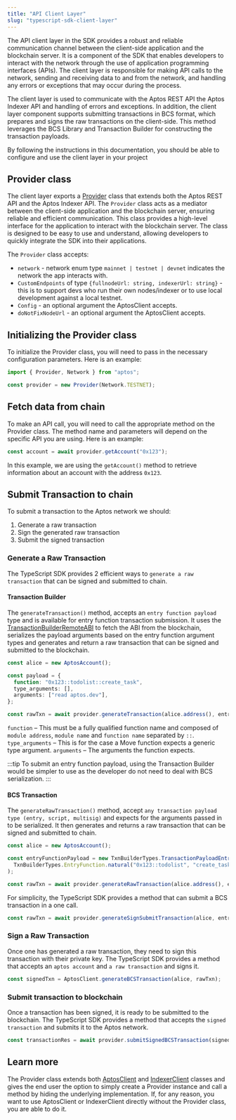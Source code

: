 ```yaml
---
title: "API Client Layer"
slug: "typescript-sdk-client-layer"
---
```


The API client layer in the SDK provides a robust and reliable communication channel between the client-side application and the blockchain server. It is a component of the SDK that enables developers to interact with the network through the use of application programming interfaces (APIs). The client layer is responsible for making API calls to the network, sending and receiving data to and from the network, and handling any errors or exceptions that may occur during the process.

The client layer is used to communicate with the Aptos REST API the Aptos Indexer API and handling of errors and exceptions.
In addition, the client layer component supports submitting transactions in BCS format, which prepares and signs the raw transactions on the client-side. This method leverages the BCS Library and Transaction Builder for constructing the transaction payloads.

By following the instructions in this documentation, you should be able to configure and use the client layer in your project

## Provider class

The client layer exports a [Provider](https://github.com/aptos-labs/aptos-core/blob/main/ecosystem/typescript/sdk/src/providers/provider.ts) class that extends both the Aptos REST API and the Aptos Indexer API.
The `Provider` class acts as a mediator between the client-side application and the blockchain server, ensuring reliable and efficient communication.
This class provides a high-level interface for the application to interact with the blockchain server. The class is designed to be easy to use and understand, allowing developers to quickly integrate the SDK into their applications.

The `Provider` class accepts:

- `network` - network enum type `mainnet | testnet | devnet` indicates the network the app interacts with.
- `CustomEndpoints` of type `{fullnodeUrl: string, indexerUrl: string}` - this is to support devs who run their own nodes/indexer or to use local development against a local testnet.
- `Config` - an optional argument the AptosClient accepts.
- `doNotFixNodeUrl` - an optional argument the AptosClient accepts.

## Initializing the Provider class

To initialize the Provider class, you will need to pass in the necessary configuration parameters. Here is an example:

```ts
import { Provider, Network } from "aptos";

const provider = new Provider(Network.TESTNET);
```

## Fetch data from chain

To make an API call, you will need to call the appropriate method on the Provider class. The method name and parameters will depend on the specific API you are using. Here is an example:

```ts
const account = await provider.getAccount("0x123");
```

In this example, we are using the `getAccount()` method to retrieve information about an account with the address `0x123`.

## Submit Transaction to chain

To submit a transaction to the Aptos network we should:

1. Generate a raw transaction
2. Sign the generated raw transaction
3. Submit the signed transaction

### Generate a Raw Transaction

The TypeScript SDK provides 2 efficient ways to `generate a raw transaction` that can be signed and submitted to chain.

#### Transaction Builder

The `generateTransaction()` method, accepts an `entry function payload` type and is available for entry function transaction submission. It uses the [TransactionBuilderRemoteABI](https://aptos-labs.github.io/ts-sdk-doc/classes/TransactionBuilderRemoteABI.html) to fetch the ABI from the blockchain, serializes the payload arguments based on the entry function argument types and generates and return a raw transaction that can be signed and submitted to the blockchain.

```ts
const alice = new AptosAccount();

const payload = {
  function: "0x123::todolist::create_task",
  type_arguments: [],
  arguments: ["read aptos.dev"],
};

const rawTxn = await provider.generateTransaction(alice.address(), entryFunctionPayload);
```

`function` – This must be a fully qualified function name and composed of `module address`, `module name` and `function name` separated by `::`.
`type_arguments` – This is for the case a Move function expects a generic type argument.
`arguments` – The arguments the function expects.

:::tip
To submit an entry function payload, using the Transaction Builder would be simpler to use as the developer do not need to deal with BCS serialization.
:::

#### BCS Transaction

The `generateRawTransaction()` method, accept `any transaction payload type (entry, script, multisig)` and expects for the arguments passed in to be serialized. It then generates and returns a raw transaction that can be signed and submitted to chain.

```ts
const alice = new AptosAccount();

const entryFunctionPayload = new TxnBuilderTypes.TransactionPayloadEntryFunction(
  TxnBuilderTypes.EntryFunction.natural("0x123::todolist", "create_task", [], [bcsSerializeStr("read aptos.dev")]),
);

const rawTxn = await provider.generateRawTransaction(alice.address(), entryFunctionPayload);
```

For simplicity, the TypeScript SDK provides a method that can submit a BCS transaction in a one call.

```ts
const rawTxn = await provider.generateSignSubmitTransaction(alice, entryFunctionPayload);
```

### Sign a Raw Transaction

Once one has generated a raw transaction, they need to sign this transaction with their private key. The TypeScript SDK provides a method that accepts an `aptos account` and `a raw transaction` and signs it.

```ts
const signedTxn = AptosClient.generateBCSTransaction(alice, rawTxn);
```

### Submit transaction to blockchain

Once a transaction has been signed, it is ready to be submitted to the blockchain. The TypeScript SDK provides a method that accepts the `signed transaction` and submits it to the Aptos network.

```ts
const transactionRes = await provider.submitSignedBCSTransaction(signedTxn);
```

## Learn more

The Provider class extends both [AptosClient](./aptos-client.md) and [IndexerClient](./indexer-client.md) classes and gives the end user the option to simply create a Provider instance and call a method by hiding the underlying implementation. If, for any reason, you want to use AptosClient or IndexerClient directly without the Provider class, you are able to do it.
